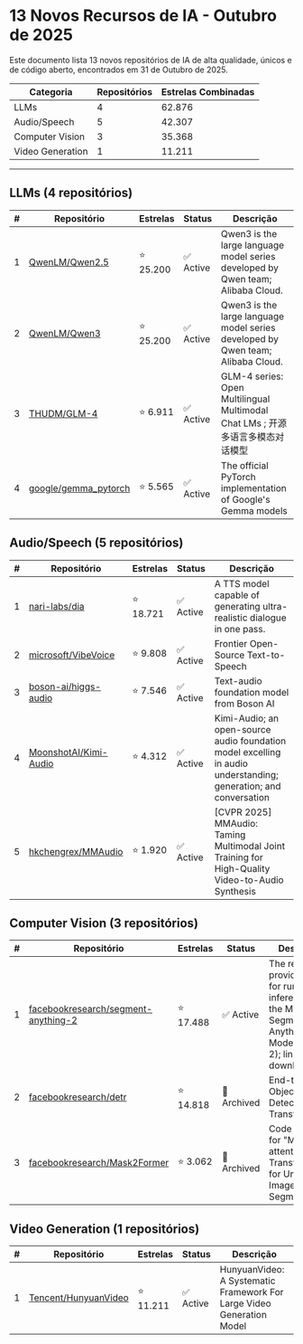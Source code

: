 # 13 Novos Recursos de IA - Outubro de 2025

Este documento lista 13 novos repositórios de IA de alta qualidade, únicos e de código aberto, encontrados em 31 de Outubro de 2025.

| Categoria          | Repositórios | Estrelas Combinadas |
|--------------------|--------------|---------------------|
| LLMs | 4 | 62.876 |
| Audio/Speech | 5 | 42.307 |
| Computer Vision | 3 | 35.368 |
| Video Generation | 1 | 11.211 |

---

## LLMs (4 repositórios)

| # | Repositório | Estrelas | Status | Descrição |
|---|-------------|----------|--------|-------------|
| 1 | [QwenLM/Qwen2.5](https://github.com/QwenLM/Qwen2.5) | ⭐ 25.200 | ✅ Active | Qwen3 is the large language model series developed by Qwen team; Alibaba Cloud.  |
| 2 | [QwenLM/Qwen3](https://github.com/QwenLM/Qwen3) | ⭐ 25.200 | ✅ Active | Qwen3 is the large language model series developed by Qwen team; Alibaba Cloud.  |
| 3 | [THUDM/GLM-4](https://github.com/THUDM/GLM-4) | ⭐ 6.911 | ✅ Active | GLM-4 series: Open Multilingual Multimodal Chat LMs ; 开源多语言多模态对话模型  |
| 4 | [google/gemma_pytorch](https://github.com/google/gemma_pytorch) | ⭐ 5.565 | ✅ Active | The official PyTorch implementation of Google's Gemma models  |

## Audio/Speech (5 repositórios)

| # | Repositório | Estrelas | Status | Descrição |
|---|-------------|----------|--------|-------------|
| 1 | [nari-labs/dia](https://github.com/nari-labs/dia) | ⭐ 18.721 | ✅ Active | A TTS model capable of generating ultra-realistic dialogue in one pass.  |
| 2 | [microsoft/VibeVoice](https://github.com/microsoft/VibeVoice) | ⭐ 9.808 | ✅ Active | Frontier Open-Source Text-to-Speech  |
| 3 | [boson-ai/higgs-audio](https://github.com/boson-ai/higgs-audio) | ⭐ 7.546 | ✅ Active | Text-audio foundation model from Boson AI  |
| 4 | [MoonshotAI/Kimi-Audio](https://github.com/MoonshotAI/Kimi-Audio) | ⭐ 4.312 | ✅ Active | Kimi-Audio; an open-source audio foundation model excelling in audio understanding; generation; and conversation  |
| 5 | [hkchengrex/MMAudio](https://github.com/hkchengrex/MMAudio) | ⭐ 1.920 | ✅ Active | [CVPR 2025] MMAudio: Taming Multimodal Joint Training for High-Quality Video-to-Audio Synthesis  |

## Computer Vision (3 repositórios)

| # | Repositório | Estrelas | Status | Descrição |
|---|-------------|----------|--------|-------------|
| 1 | [facebookresearch/segment-anything-2](https://github.com/facebookresearch/segment-anything-2) | ⭐ 17.488 | ✅ Active | The repository provides code for running inference with the Meta Segment Anything Model 2 (SAM 2); links for downloading |
| 2 | [facebookresearch/detr](https://github.com/facebookresearch/detr) | ⭐ 14.818 | 🔴 Archived | End-to-End Object Detection with Transformers  |
| 3 | [facebookresearch/Mask2Former](https://github.com/facebookresearch/Mask2Former) | ⭐ 3.062 | 🔴 Archived | Code release for "Masked-attention Mask Transformer for Universal Image Segmentation"  |

## Video Generation (1 repositórios)

| # | Repositório | Estrelas | Status | Descrição |
|---|-------------|----------|--------|-------------|
| 1 | [Tencent/HunyuanVideo](https://github.com/Tencent/HunyuanVideo) | ⭐ 11.211 | ✅ Active | HunyuanVideo: A Systematic Framework For Large Video Generation Model  |

